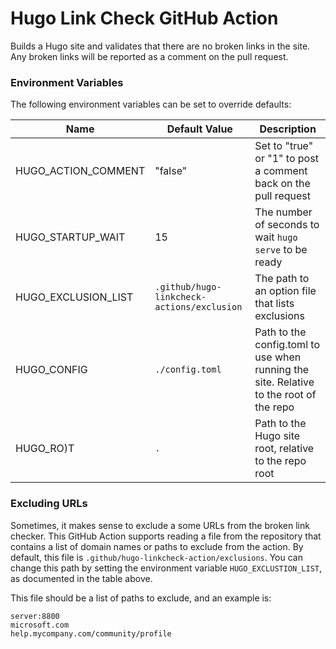 # Hugo Link Check GitHub Action

Builds a Hugo site and validates that there are no broken links in the site. Any broken links will be reported as a comment on the pull request.

### Environment Variables

The following environment variables can be set to override defaults:

| Name | Default Value | Description |
|------|---------------|-------------|
| HUGO_ACTION_COMMENT | "false" | Set to "true" or "1" to post a comment back on the pull request |
| HUGO_STARTUP_WAIT | 15 | The number of seconds to wait `hugo serve` to be ready |
| HUGO_EXCLUSION_LIST | `.github/hugo-linkcheck-actions/exclusion` | The path to an option file that lists exclusions |
| HUGO_CONFIG | `./config.toml` | Path to the config.toml to use when running the site. Relative to the root of the repo |
| HUGO_RO)T | `.` | Path to the Hugo site root, relative to the repo root |


### Excluding URLs

Sometimes, it makes sense to exclude a some URLs from the broken link checker. This GitHub Action supports reading a file from the repository that contains a list of domain names or paths to exclude from the action. By default, this file is `.github/hugo-linkcheck-action/exclusions`. You can change this path by setting the environment variable `HUGO_EXCLUSTION_LIST`, as documented in the table above.

This file should be a list of paths to exclude, and an example is:

```
server:8800
microsoft.com
help.mycompany.com/community/profile
```
